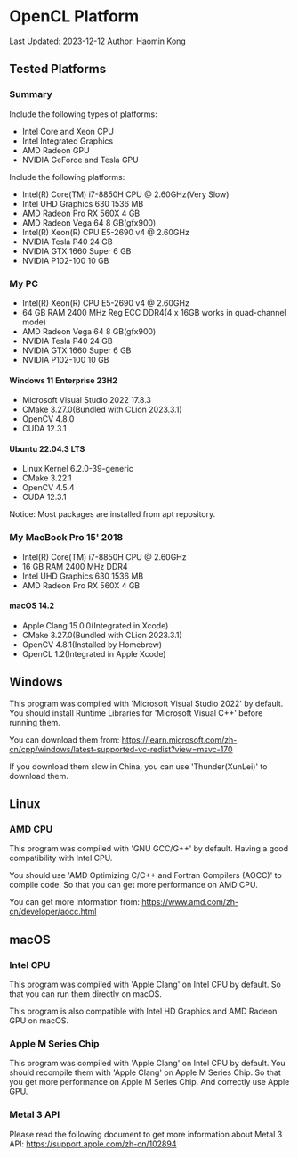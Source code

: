 # OpenCL Platform

Last Updated: 2023-12-12
Author: Haomin Kong

## Tested Platforms

### Summary

Include the following types of platforms:

- Intel Core and Xeon CPU
- Intel Integrated Graphics
- AMD Radeon GPU
- NVIDIA GeForce and Tesla GPU

Include the following platforms:

- Intel(R) Core(TM) i7-8850H CPU @ 2.60GHz(Very Slow)
- Intel UHD Graphics 630 1536 MB
- AMD Radeon Pro RX 560X 4 GB
- AMD Radeon Vega 64 8 GB(gfx900)
- Intel(R) Xeon(R) CPU E5-2690 v4 @ 2.60GHz
- NVIDIA Tesla P40 24 GB
- NVIDIA GTX 1660 Super 6 GB
- NVIDIA P102-100 10 GB

### My PC

- Intel(R) Xeon(R) CPU E5-2690 v4 @ 2.60GHz
- 64 GB RAM 2400 MHz Reg ECC DDR4(4 x 16GB works in quad-channel mode)
- AMD Radeon Vega 64 8 GB(gfx900)
- NVIDIA Tesla P40 24 GB
- NVIDIA GTX 1660 Super 6 GB
- NVIDIA P102-100 10 GB

#### Windows 11 Enterprise 23H2

- Microsoft Visual Studio 2022 17.8.3
- CMake 3.27.0(Bundled with CLion 2023.3.1)
- OpenCV 4.8.0
- CUDA 12.3.1

#### Ubuntu 22.04.3 LTS

- Linux Kernel 6.2.0-39-generic
- CMake 3.22.1
- OpenCV 4.5.4
- CUDA 12.3.1

Notice: Most packages are installed from apt repository.

### My MacBook Pro 15' 2018

- Intel(R) Core(TM) i7-8850H CPU @ 2.60GHz
- 16 GB RAM 2400 MHz DDR4
- Intel UHD Graphics 630 1536 MB
- AMD Radeon Pro RX 560X 4 GB

#### macOS 14.2

- Apple Clang 15.0.0(Integrated in Xcode)
- CMake 3.27.0(Bundled with CLion 2023.3.1)
- OpenCV 4.8.1(Installed by Homebrew)
- OpenCL 1.2(Integrated in Apple Xcode)

## Windows

This program was compiled with 'Microsoft Visual Studio 2022' by default.
You should install Runtime Libraries for 'Microsoft Visual C++' before running them.

You can download them from:
https://learn.microsoft.com/zh-cn/cpp/windows/latest-supported-vc-redist?view=msvc-170

If you download them slow in China, you can use 'Thunder(XunLei)' to download them.

## Linux

### AMD CPU

This program was compiled with 'GNU GCC/G++' by default.
Having a good compatibility with Intel CPU.

You should use 'AMD Optimizing C/C++ and Fortran Compilers (AOCC)' to compile code.
So that you can get more performance on AMD CPU.

You can get more information from:
https://www.amd.com/zh-cn/developer/aocc.html

## macOS

### Intel CPU

This program was compiled with 'Apple Clang' on Intel CPU by default.
So that you can run them directly on macOS.

This program is also compatible with Intel HD Graphics and AMD Radeon GPU on macOS.

### Apple M Series Chip

This program was compiled with 'Apple Clang' on Intel CPU by default.
You should recompile them with 'Apple Clang' on Apple M Series Chip.
So that you get more performance on Apple M Series Chip.
And correctly use Apple GPU.

### Metal 3 API

Please read the following document to get more information about Metal 3 API:
https://support.apple.com/zh-cn/102894